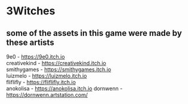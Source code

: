 # 3Witches

## some of the assets in this game were made by these artists

9e0 - https://9e0.itch.io<br/>
creativekind - https://creativekind.itch.io<br/>
smithygames - https://smithygames.itch.io<br/>
luizmelo - https://luizmelo.itch.io<br/>
fliflifly - https://fliflifly.itch.io<br/>
anokolisa - https://anokolisa.itch.io
dornwenn - https://dornwenn.artstation.com/
